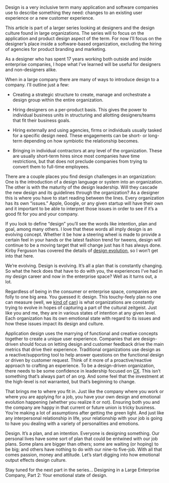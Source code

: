 Design is a very inclusive term many application and software companies use to describe something they need: changes to an existing user experience or a new customer experience.

This article is part of a larger series looking at designers and the design culture found in large organizations. The series will to focus on the application and product design aspect of the term. For now I’ll focus on the designer’s place inside a software-based organization, excluding the hiring of agencies for product branding and marketing.

As a designer who has spent 17 years working both outside and inside enterprise companies, I hope what I’ve learned will be useful for designers and non-designers alike.

When in a large company there are many of ways to introduce design to a company. I’ll outline just a few:

* Creating a strategic structure to create, manage and orchestrate a design group within the entire organization.

* Hiring designers on a per-product basis. This gives the power to individual business units in structuring and allotting designers/teams that fit their business goals.

* Hiring externally and using agencies, firms or individuals usually tasked for a specific design need. These engagements can be short- or long-term depending on how symbiotic the relationship becomes.

* Bringing in individual contractors at any level of the organization. These are usually short-term hires since most companies have time restrictions, but that does not preclude companies from trying to convert them to full-time employees.

There are a couple places you find design challenges in an organization: One is the introduction of a design language or system into an organization. The other is with the maturity of the design leadership. Will they cascade the new design and its guidelines through the organization? As a designer this is where you have to start reading between the lines. Every organization has its own “issues.” Apple, Google, or any given startup will have their own and it important to be able to interpret those issues in order to see if it’s a good fit for you and your company.

If you look to define “design” you’ll see the words like intention, plan and goal, among many others. I love that these words all imply design is an evolving concept. Whether it be how a steering wheel is made to provide a certain feel in your hands or the latest fashion trend for tweens, design will continue to be a moving target that will change just has it has always done. Kirby Ferguson has covered the details of [design evolution](http://everythingisaremix.info/watch-the-series/), so I won’t get into that here.

We’re evolving. Design is evolving. It’s all a plan that is constantly changing. So what the heck does that have to do with you, the experiences I’ve had in my design career and now in the enterprise space? Well as it turns out, a lot.

Regardless of being in the consumer or enterprise space, companies are folly to one big area. You guessed it: design. This touchy-feely plan no one can measure (well, we [kind of](http://www.howdesign.com/parse/measure-design/) [can](http://www.businessweek.com/innovate/content/oct2009/id2009105_225354.htm)) is what organizations are constantly trying to evolve in hopes of capturing a part of the cultural zeitgeist. Just like you and me, they are in various states of intention at any given level. Each organization has its own emotional state with regard to its issues and how these issues impact its design and culture.

Application design uses the marrying of functional and creative concepts together to create a unique user experience. Companies that are design-driven should focus on letting design and customer feedback drive the main metrics that drive their experience. Traditional organizations use design as a reactive/supporting tool to help answer questions on the functional design or driven by customer request. Think of it more of a proactive/reactive approach to crafting an experience. To be a design-driven organization, there needs to be some confidence in leadership focused on [CX](http://blog.usabilla.com/ux-vs-cx-which-is-more-important/). This isn’t something that’s always part of an org. And some feel that the investment at the high-level is not warranted, but that’s beginning to change.

That brings me to where you fit in. Just like the company where you work or where you are applying for a job, you have your own design and emotional evolution happening (whether you realize it or not). Ensuring both you and the company are happy in that current or future union is tricky business. You’re making a lot of assumptions after getting the green light. And just like any interpersonal relationship in life, your relationship with your job is going to have you dealing with a variety of personalities and emotions.

Design. It’s a plan, and an intention. Everyone is designing something. Our personal lives have some sort of plan that could be entwined with our job plans. Some plans are bigger than others; some are waiting (or hoping) to be big; and others have nothing to do with our nine-to five-job. With all that comes passion, money and attitude. Let’s start digging into how emotional output effects design culture.

Stay tuned for the next part in the series… Designing in a Large Enterprise Company, Part 2: Your emotional state of design.
